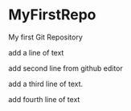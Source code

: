 # MyFirstRepo
My first Git Repository

add a line of text  

add second line from github editor

add a third line of text.

add fourth line of text
